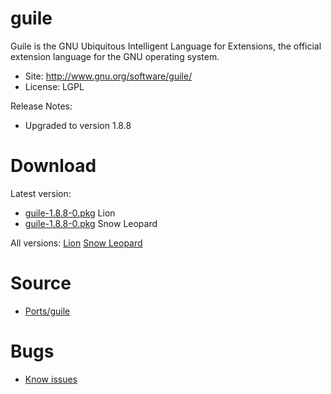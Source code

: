 

# guile #

Guile is the GNU Ubiquitous Intelligent Language for Extensions, the official extension language for the GNU operating system.

  * Site: http://www.gnu.org/software/guile/
  * License: LGPL

Release Notes:
  * Upgraded to version 1.8.8


# Download #

Latest version:
  * [guile-1.8.8-0.pkg](http://code.google.com/p/rudix/downloads/detail?name=guile-1.8.8-0.pkg) Lion
  * [guile-1.8.8-0.pkg](http://code.google.com/p/rudix-snowleopard/downloads/detail?name=guile-1.8.8-0.pkg) Snow Leopard

All versions: [Lion](http://code.google.com/p/rudix/downloads/list?q=guile) [Snow Leopard](http://code.google.com/p/rudix-snowleopard/downloads/list?q=guile)

# Source #
  * [Ports/guile](http://code.google.com/p/rudix/source/browse/Ports/guile)

# Bugs #
  * [Know issues](http://code.google.com/p/rudix/issues/list?q=guile)
